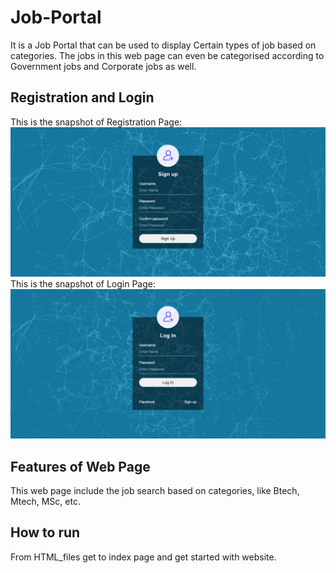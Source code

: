 # Job-Portal
It is a Job Portal that can be used to display Certain types of job based on categories. The jobs in this web page can even be categorised according to Government jobs and Corporate jobs as well.
## Registration and Login
This is the snapshot of Registration Page: ![alt text](https://github.com/N-NeelPatel/Job-Portal/blob/master/Screenshots/signup.PNG "Registration Page")
This is the snapshot of Login Page: ![alt text](https://github.com/N-NeelPatel/Job-Portal/blob/master/Screenshots/login.PNG "Login Page")
## Features of Web Page
This web page include the job search based on categories, like Btech, Mtech, MSc, etc. 

## How to run
From HTML_files get to index page and get started with website.
